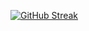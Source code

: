 [![GitHub Streak](https://streak-stats.demolab.com?user=HarshaVardhanYellanki)](https://git.io/streak-stats)
